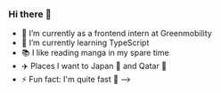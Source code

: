 ### Hi there 👋


- 🔭 I’m currently as a frontend intern at Greenmobility
- 🌱 I’m currently learning TypeScript
- 📚 I like reading manga in my spare time
- ✈️ Places I want to Japan :mount_fuji: and Qatar :camel:
- ⚡ Fun fact: I'm quite fast :runner:
-->

